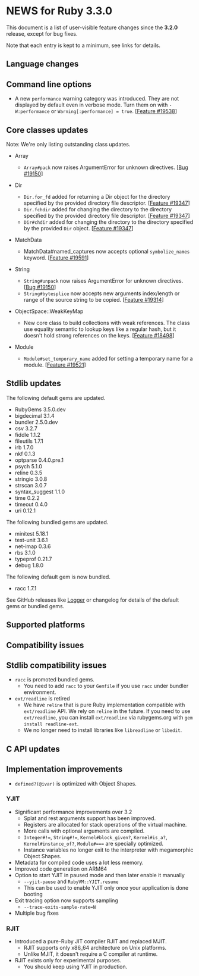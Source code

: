 # NEWS for Ruby 3.3.0

This document is a list of user-visible feature changes
since the **3.2.0** release, except for bug fixes.

Note that each entry is kept to a minimum, see links for details.

## Language changes

## Command line options

* A new `performance` warning category was introduced.
  They are not displayed by default even in verbose mode.
  Turn them on with `-W:performance` or `Warning[:performance] = true`. [[Feature #19538]]

## Core classes updates

Note: We're only listing outstanding class updates.

* Array

    * `Array#pack` now raises ArgumentError for unknown directives. [[Bug #19150]]

* Dir

    * `Dir.for_fd` added for returning a Dir object for the directory specified
      by the provided directory file descriptor. [[Feature #19347]]
    * `Dir.fchdir` added for changing the directory to the directory specified
      by the provided directory file descriptor. [[Feature #19347]]
    * `Dir#chdir` added for changing the directory to the directory specified
      by the provided `Dir` object. [[Feature #19347]]

* MatchData

    * MatchData#named_captures now accepts optional `symbolize_names` keyword. [[Feature #19591]]

* String

    * `String#unpack` now raises ArgumentError for unknown directives. [[Bug #19150]]
    * `String#bytesplice` now accepts new arguments index/length or range of the source string to be copied.  [[Feature #19314]]

* ObjectSpace::WeakKeyMap

    * New core class to build collections with weak references.
      The class use equality semantic to lookup keys like a regular hash,
      but it doesn't hold strong references on the keys. [[Feature #18498]]

* Module

    * `Module#set_temporary_name` added for setting a temporary name for a module. [[Feature #19521]]

## Stdlib updates

The following default gems are updated.

* RubyGems 3.5.0.dev
* bigdecimal 3.1.4
* bundler 2.5.0.dev
* csv 3.2.7
* fiddle 1.1.2
* fileutils 1.7.1
* irb 1.7.0
* nkf 0.1.3
* optparse 0.4.0.pre.1
* psych 5.1.0
* reline 0.3.5
* stringio 3.0.8
* strscan 3.0.7
* syntax_suggest 1.1.0
* time 0.2.2
* timeout 0.4.0
* uri 0.12.1

The following bundled gems are updated.

* minitest 5.18.1
* test-unit 3.6.1
* net-imap 0.3.6
* rbs 3.1.0
* typeprof 0.21.7
* debug 1.8.0

The following default gem is now bundled.

* racc 1.7.1

See GitHub releases like [Logger](https://github.com/ruby/logger/releases) or
changelog for details of the default gems or bundled gems.

## Supported platforms

## Compatibility issues

## Stdlib compatibility issues

* `racc` is promoted bundled gems.
  * You need to add `racc` to your `Gemfile` if you use `racc` under bundler environment.
* `ext/readline` is retired
  * We have `reline` that is pure Ruby implementation compatible with `ext/readline` API. We rely on `reline` in the future. If you need to use `ext/readline`, you can install `ext/readline` via rubygems.org with `gem install readline-ext`.
  * We no longer need to install libraries like `libreadline` or `libedit`.

## C API updates

## Implementation improvements

* `defined?(@ivar)` is optimized with Object Shapes.

### YJIT

* Significant performance improvements over 3.2
  * Splat and rest arguments support has been improved.
  * Registers are allocated for stack operations of the virtual machine.
  * More calls with optional arguments are compiled.
  * `Integer#!=`, `String#!=`, `Kernel#block_given?`, `Kernel#is_a?`,
    `Kernel#instance_of?`, `Module#===` are specially optimized.
  * Instance variables no longer exit to the interpreter
    with megamorphic Object Shapes.
* Metadata for compiled code uses a lot less memory.
* Improved code generation on ARM64
* Option to start YJIT in paused mode and then later enable it manually
  * `--yjit-pause` and `RubyVM::YJIT.resume`
  * This can be used to enable YJIT only once your application is done booting
* Exit tracing option now supports sampling
  * `--trace-exits-sample-rate=N`
* Multiple bug fixes

### RJIT

* Introduced a pure-Ruby JIT compiler RJIT and replaced MJIT.
  * RJIT supports only x86\_64 architecture on Unix platforms.
  * Unlike MJIT, it doesn't require a C compiler at runtime.
* RJIT exists only for experimental purposes.
  * You should keep using YJIT in production.

[Feature #18498]: https://bugs.ruby-lang.org/issues/18498
[Bug #19150]:     https://bugs.ruby-lang.org/issues/19150
[Feature #19314]: https://bugs.ruby-lang.org/issues/19314
[Feature #19347]: https://bugs.ruby-lang.org/issues/19347
[Feature #19538]: https://bugs.ruby-lang.org/issues/19538
[Feature #19591]: https://bugs.ruby-lang.org/issues/19591
[Feature #19521]: https://bugs.ruby-lang.org/issues/19521
